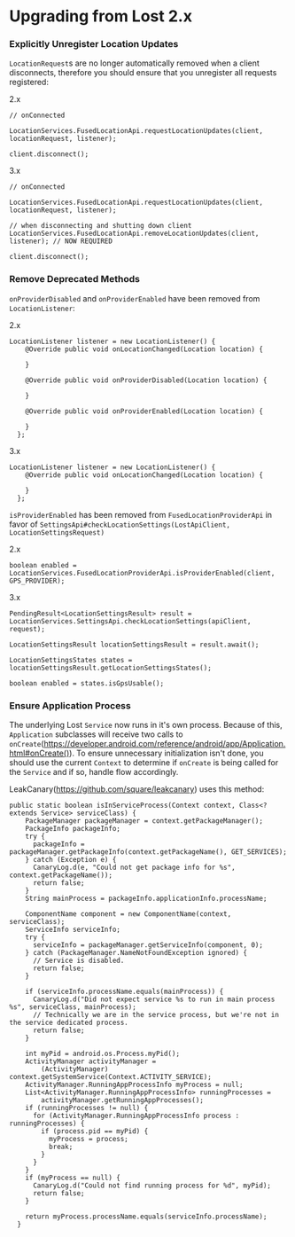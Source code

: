 # Upgrading from Lost 2.x

### Explicitly Unregister Location Updates
`LocationRequest`s are no longer automatically removed when a client disconnects, therefore you should ensure that you unregister all requests registered:

2.x
```
// onConnected

LocationServices.FusedLocationApi.requestLocationUpdates(client, locationRequest, listener);

client.disconnect();
```

3.x
```
// onConnected

LocationServices.FusedLocationApi.requestLocationUpdates(client, locationRequest, listener);

// when disconnecting and shutting down client
LocationServices.FusedLocationApi.removeLocationUpdates(client, listener); // NOW REQUIRED

client.disconnect();
```

### Remove Deprecated Methods
`onProviderDisabled` and `onProviderEnabled` have been removed from `LocationListener`:

2.x
```
LocationListener listener = new LocationListener() {
    @Override public void onLocationChanged(Location location) {

    }

    @Override public void onProviderDisabled(Location location) {

    }

    @Override public void onProviderEnabled(Location location) {

    }
  };
```

3.x
```
LocationListener listener = new LocationListener() {
    @Override public void onLocationChanged(Location location) {

    }
  };
```

`isProviderEnabled` has been removed from `FusedLocationProviderApi` in favor of `SettingsApi#checkLocationSettings(LostApiClient, LocationSettingsRequest)`

2.x
```
boolean enabled = LocationServices.FusedLocationProviderApi.isProviderEnabled(client, GPS_PROVIDER);
```

3.x
```
PendingResult<LocationSettingsResult> result = LocationServices.SettingsApi.checkLocationSettings(apiClient, request);

LocationSettingsResult locationSettingsResult = result.await();

LocationSettingsStates states = locationSettingsResult.getLocationSettingsStates();

boolean enabled = states.isGpsUsable();
```

### Ensure Application Process

The underlying Lost `Service` now runs in it's own process. Because of this, `Application` subclasses will receive two calls to `onCreate`(https://developer.android.com/reference/android/app/Application.html#onCreate()). To ensure unnecessary initialization isn't done, you should use the current `Context` to determine if `onCreate` is being called for the `Service` and if so, handle flow accordingly.

LeakCanary(https://github.com/square/leakcanary) uses this method:

```
public static boolean isInServiceProcess(Context context, Class<? extends Service> serviceClass) {
    PackageManager packageManager = context.getPackageManager();
    PackageInfo packageInfo;
    try {
      packageInfo = packageManager.getPackageInfo(context.getPackageName(), GET_SERVICES);
    } catch (Exception e) {
      CanaryLog.d(e, "Could not get package info for %s", context.getPackageName());
      return false;
    }
    String mainProcess = packageInfo.applicationInfo.processName;

    ComponentName component = new ComponentName(context, serviceClass);
    ServiceInfo serviceInfo;
    try {
      serviceInfo = packageManager.getServiceInfo(component, 0);
    } catch (PackageManager.NameNotFoundException ignored) {
      // Service is disabled.
      return false;
    }

    if (serviceInfo.processName.equals(mainProcess)) {
      CanaryLog.d("Did not expect service %s to run in main process %s", serviceClass, mainProcess);
      // Technically we are in the service process, but we're not in the service dedicated process.
      return false;
    }

    int myPid = android.os.Process.myPid();
    ActivityManager activityManager =
        (ActivityManager) context.getSystemService(Context.ACTIVITY_SERVICE);
    ActivityManager.RunningAppProcessInfo myProcess = null;
    List<ActivityManager.RunningAppProcessInfo> runningProcesses =
        activityManager.getRunningAppProcesses();
    if (runningProcesses != null) {
      for (ActivityManager.RunningAppProcessInfo process : runningProcesses) {
        if (process.pid == myPid) {
          myProcess = process;
          break;
        }
      }
    }
    if (myProcess == null) {
      CanaryLog.d("Could not find running process for %d", myPid);
      return false;
    }

    return myProcess.processName.equals(serviceInfo.processName);
  }
```
